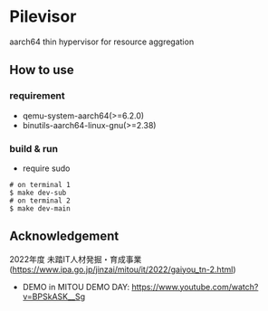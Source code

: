 # Pilevisor
aarch64 thin hypervisor for resource aggregation

## How to use

### requirement
- qemu-system-aarch64(>=6.2.0)
- binutils-aarch64-linux-gnu(>=2.38)

### build & run
- require sudo

```
# on terminal 1
$ make dev-sub
# on terminal 2
$ make dev-main
```

## Acknowledgement
2022年度 未踏IT人材発掘・育成事業 (https://www.ipa.go.jp/jinzai/mitou/it/2022/gaiyou_tn-2.html)

  - DEMO in MITOU DEMO DAY: https://www.youtube.com/watch?v=BPSkASK__Sg
